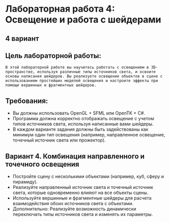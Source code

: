 # Лабораторная работа 4: Освещение и работа с шейдерами
## **4 вариант**

## Цель лабораторной работы:
```
В этой лабораторной работе вы научитесь работать с освещением в 3D-пространстве, используя различные типы источников света, и освоите основы написания шейдеров. Вы реализуете освещение объектов в сцене с использованием простейших моделей освещения и настроите эффекты при помощи вершинных и фрагментных шейдеров.
```

## Требования:
- Вы должны использовать OpenGL + SFML или OpenTK + C#.
- Программа должна корректно отображать освещение с учетом типов источников света, используя написанные вами шейдеры.
- В каждом варианте задания должны быть задействованы как минимум один тип освещения (например, направленное освещение, точечный источник света или прожектор).




## Вариант 4. Комбинация направленного и точечного освещения
- Постройте сцену с несколькими объектами (например, куб, сферу и пирамиду).
- Реализуйте направленный источник света и точечный источник света, которые одновременно влияют на все объекты сцены.
- Используйте вершинные и фрагментные шейдеры для расчета взаимодействия обоих источников света с объектами.
- Дополнительно: Реализуйте возможность динамически переключать типы источников света и изменять их параметры.


